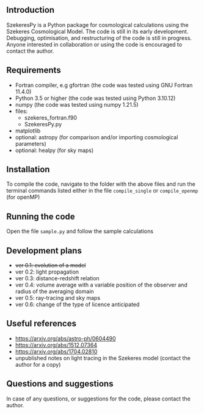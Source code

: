 ## Introduction

SzekeresPy is a Python package for cosmological calculations using the Szekeres Cosmological Model. The code is still in its early development. Debugging, optimisation, and restructuring of the code is still in progress. Anyone interested in collaboration or using the code is encouraged to contact the author.


## Requirements 

- Fortran compiler, e.g gfortran (the code was tested using GNU Fortran 11.4.0)
- Python 3.5 or higher (the code was tested using Python 3.10.12)
- numpy (the code was tested using numpy 1.21.5)
- files: 
  * szekeres_fortran.f90 
  * SzekeresPy.py 
- matplotlib
- optional: astropy (for comparison and/or importing cosmological parameters) 
- optional: healpy (for sky maps)


## Installation 

To compile the code, navigate to the folder with the above files and run the terminal commands listed either in the file `compile_single` or `compile_openmp` (for openMP)


## Running the code

Open the file `sample.py` and follow the sample calculations


## Development plans

- ~~ver 0.1: evolution of a model~~
- ver 0.2: light propagation 
- ver 0.3: distance-redshift relation
- ver 0.4: volume average with a variable position of the observer and radius of the averaging domain
- ver 0.5: ray-tracing and sky maps 
- ver 0.6: change of the type of licence anticipated


## Useful references

- https://arxiv.org/abs/astro-ph/0604490
- https://arxiv.org/abs/1512.07364
- https://arxiv.org/abs/1704.02810
- unpublished notes on light tracing in the Szekeres model (contact the author for a copy)


## Questions and suggestions

In case of any questions, or suggestions for the code, please contact the author.


